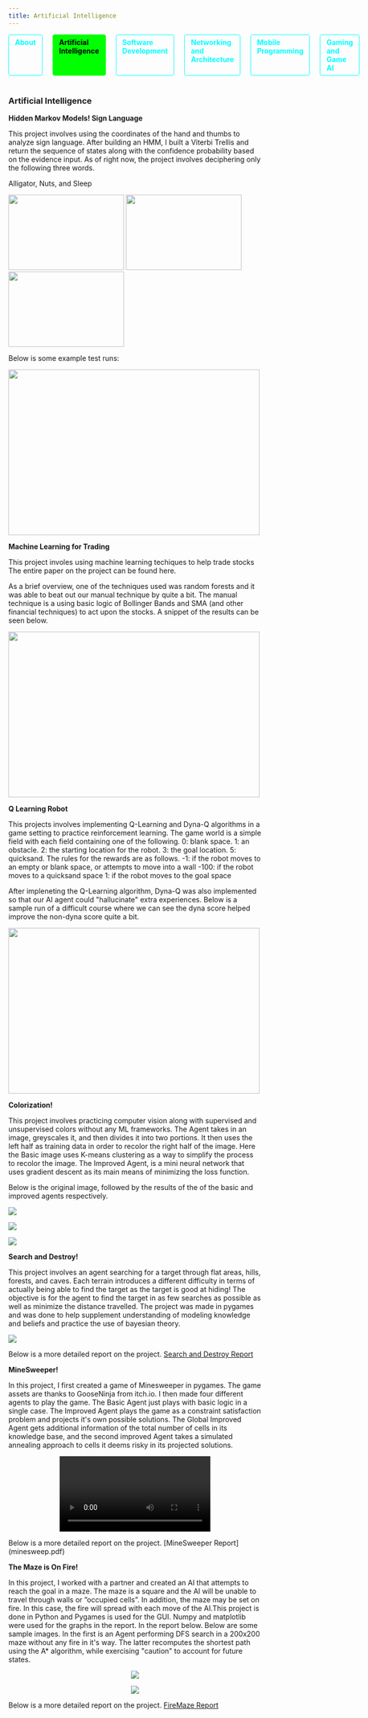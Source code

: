 ```yaml
---
title: Artificial Intelligence
---
```

<nav>
  <a href="/">About</a>
  <a href="/ai" class="active">Artificial Intelligence</a>
  <a href="/software">Software Development</a>
  <a href="/network">Networking and Architecture</a>
  <a href="/mobile">Mobile Programming</a>
  <a href="/game">Gaming and Game AI</a>
</nav>

<style>
nav {
  display: flex;
  gap: 20px;
  margin-bottom: 40px;
}
nav a {
  color: #00ffff;
  text-decoration: none;
  font-weight: bold;
  padding: 6px 12px;
  border: 1px solid #00ffff;
  border-radius: 4px;
  transition: background 0.2s, color 0.2s;
}
nav a:hover {
  background: #00ffff;
  color: #000;
}
nav a.active {
  background: #00ff00;
  color: #000;
  border-color: #00ff00;
}
</style>

### Artificial Intelligence

**Hidden Markov Models! Sign Language**


This project involves using the coordinates of the hand and thumbs to analyze sign language. After building an HMM, I built a Viterbi Trellis and return the sequence of states along with the confidence probability based on the evidence input. As of right now, the project involves deciphering only the following three words.

Alligator, Nuts, and Sleep


<img width="230" height="150" src="alligator-singlesign-00000015.gif"> <img width="230" height="150" src="nuts-singlesign-00000016.gif"> <img width="230" height="150" src="sleep-singlesign-00000001.gif">


Below is some example test runs:

<img width="500" height="330" src="hmm.png">


**Machine Learning for Trading**

This project involes using machine learning techiques to help trade stocks The entire paper on the project can be found here.

As a brief overview, one of the techniques used was random forests and it was able to beat out our manual technique by quite a bit. The manual technique is a using basic logic of Bollinger Bands and SMA (and other financial techniques) to act upon the stocks. A snippet of the results can be seen below.

<img width="500" height="330" src="ml4.png">


**Q Learning Robot**

This projects involves implementing Q-Learning and Dyna-Q algorithms in a game setting to practice reinforcement learning. The game world is a simple field with each field containing one of the following.
0: blank space. 
1: an obstacle. 
2: the starting location for the robot. 
3: the goal location. 
5: quicksand. 
The rules for the rewards are as follows.
-1: if the robot moves to an empty or blank space, or attempts to move into a wall 
-100: if the robot moves to a quicksand space 
1: if the robot moves to the goal space 

After impleneting the Q-Learning algorithm, Dyna-Q was also implemented so that our AI agent could "hallucinate" extra experiences. Below is a sample run of a difficult course where we can see the dyna score helped improve the non-dyna score quite a bit.

<img width="500" height="330" src="qlearning.png">

**Colorization!**

This project involves practicing computer vision along with supervised and unsupervised colors without any ML frameworks. The Agent takes in an image, greyscales it, and then divides it into two portions. It then uses the left half as training data in order to recolor the right half of the image. Here the Basic image uses K-means clustering as a way to simplify the process to recolor the image. The Improved Agent, is a mini neural network that uses gradient descent as its main means of minimizing the loss function.

Below is the original image, followed by the results of the of the basic and improved agents respectively.


    
![](tmp2.jpeg)


![](basic.png)


![](improve.png)





**Search and Destroy!**

This project involves an agent searching for a target through flat areas, hills, forests, and caves. Each terrain introduces a different difficulty in terms of actually being able to find the target as the target is good at hiding! The objective is for the agent to find the target in as few searches as possible as well as minimize the distance travelled. The project was made in pygames and was done to help supplement understanding of modeling knowledge and beliefs and practice the use of bayesian theory.

![](sedes.PNG)

Below is a more detailed report on the project.
[Search and Destroy Report](searchdestroy.pdf)



**MineSweeper!**

In this project, I first created a game of Minesweeper in pygames. The game assets are thanks to GooseNinja from itch.io. I then made four different agents to play the game. The Basic Agent just plays with basic logic in a single case. The Improved Agent plays the game as a constraint satisfaction problem and projects it's own possible solutions. The Global Improved Agent gets additional information of the total number of cells in its knowledge base, and the second improved Agent takes a simulated annealing approach to cells it deems risky in its projected solutions.
<p align="center">
<video controls="controls" src="mimp.mp4">
    Your browser does not support the HTML5 Video element
</video>
</p>
Below is a more detailed report on the project.
[MineSweeper Report](minesweep.pdf)



**The Maze is On Fire!**

In this project, I worked with a partner and created an AI that attempts to reach the goal in a maze. The maze is a square and the AI will be unable to travel through walls or ”occupied cells”. In addition, the maze may be set on fire. In this case, the fire will spread with each move of the AI.This project is done in Python and Pygames is used for the GUI. Numpy and matplotlib were used for the graphs in the report. In the report below. Below are some sample images. In the first is an Agent performing DFS search in a 200x200 maze without any fire in it's way. The latter recomputes the shortest path using the A* algorithm, while exercising "caution" to account for future states.

<p align="center">
  <img src="200.PNG">
</p>
<p align="center">
  <img src="strat3.PNG">
</p>



Below is a more detailed report on the project.
[FireMaze Report](fmazereport.pdf)
